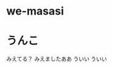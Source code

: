 # we-masasi
<!DOCTYPE html>
<html>
<head></head>
<body>
  <h1>うんこ</h1>
</body>
  
</html>

みえてる？
みえましたああ
ういい
ういい
